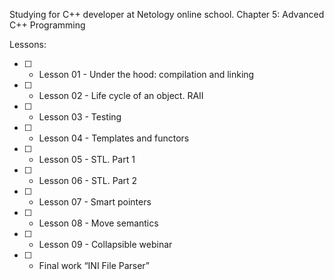 Studying for C++ developer at Netology online school.
Chapter 5: Advanced C++ Programming

Lessons:

- [ ] - Lesson 01 - Under the hood: compilation and linking
- [ ] - Lesson 02 - Life cycle of an object. RAII
- [ ] - Lesson 03 - Testing
- [ ] - Lesson 04 - Templates and functors
- [ ] - Lesson 05 - STL. Part 1
- [ ] - Lesson 06 - STL. Part 2
- [ ] - Lesson 07 - Smart pointers
- [ ] - Lesson 08 - Move semantics
- [ ] - Lesson 09 - Collapsible webinar
- [ ] - Final work “INI File Parser”